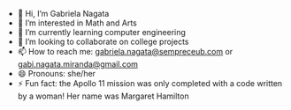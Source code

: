 - 👋 Hi, I’m Gabriela Nagata
- 👀 I’m interested in Math and Arts
- 🌱 I’m currently learning computer engineering
- 💞️ I’m looking to collaborate on college projects
- 📫 How to reach me: gabriela.nagata@sempreceub.com or gabi.nagata.miranda@gmail.com 
- 😄 Pronouns: she/her
- ⚡ Fun fact: the Apollo 11 mission was only completed with a code written by a woman! Her name was Margaret Hamilton

<!---
